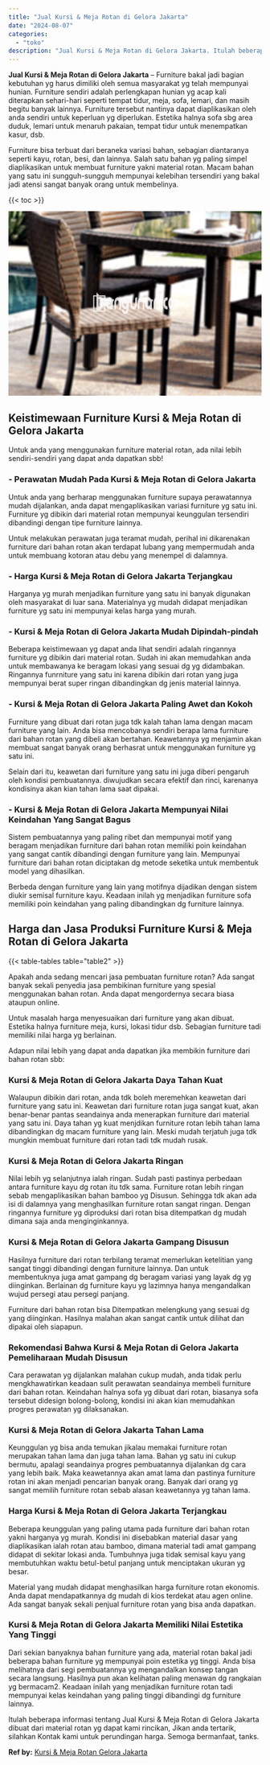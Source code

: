```yaml
---
title: "Jual Kursi & Meja Rotan di Gelora Jakarta"
date: "2024-08-07"
categories: 
  - "toko"
description: "Jual Kursi & Meja Rotan di Gelora Jakarta. Itulah beberapa informasi tentang Jual Kursi & Meja Rotan di Gelora Jakarta dibuat dari material rotan yg dapat ka..."
---
```


**Jual Kursi & Meja Rotan di Gelora Jakarta** – Furniture bakal jadi bagian kebutuhan yg harus dimiliki oleh semua masyarakat yg telah mempunyai hunian. Furniture sendiri adalah perlengkapan hunian yg acap kali diterapkan sehari-hari seperti tempat tidur, meja, sofa, lemari, dan masih begitu banyak lainnya. Furniture tersebut nantinya dapat diaplikasikan oleh anda sendiri untuk keperluan yg diperlukan. Estetika halnya sofa sbg area duduk, lemari untuk menaruh pakaian, tempat tidur untuk menempatkan kasur, dsb.

Furniture bisa terbuat dari beraneka variasi bahan, sebagian diantaranya seperti kayu, rotan, besi, dan lainnya. Salah satu bahan yg paling simpel diaplikasikan untuk membuat furniture yakni material rotan. Macam bahan yang satu ini sungguh-sungguh mempunyai kelebihan tersendiri yang bakal jadi atensi sangat banyak orang untuk membelinya.

{{< toc >}}

![Jual Kursi & Meja Rotan di Gelora Jakarta](/images/kursi-meja-rotan-murah12.png)

## Keistimewaan Furniture Kursi & Meja Rotan di Gelora Jakarta

Untuk anda yang menggunakan furniture material rotan, ada nilai lebih sendiri-sendiri yang dapat anda dapatkan sbb!

### \- Perawatan Mudah Pada Kursi & Meja Rotan di Gelora Jakarta

Untuk anda yang berharap menggunakan furniture supaya perawatannya mudah dijalankan, anda dapat mengaplikasikan variasi furniture yg satu ini. Furniture yg dibikin dari material rotan mempunyai keunggulan tersendiri dibandingi dengan tipe furniture lainnya.

Untuk melakukan perawatan juga teramat mudah, perihal ini dikarenakan furniture dari bahan rotan akan terdapat lubang yang mempermudah anda untuk membuang kotoran atau debu yang menempel di dalamnya.

### \- Harga Kursi & Meja Rotan di Gelora Jakarta Terjangkau

Harganya yg murah menjadikan furniture yang satu ini banyak digunakan oleh masyarakat di luar sana. Materialnya yg mudah didapat menjadikan furniture yg satu ini mempunyai kelas harga yang murah.

### \- Kursi & Meja Rotan di Gelora Jakarta Mudah Dipindah-pindah

Beberapa keistimewaan yg dapat anda lihat sendiri adalah ringannya furniture yg dibikin dari material rotan. Sudah ini akan memudahkan anda untuk membawanya ke beragam lokasi yang sesuai dg yg didambakan. Ringannya funrniture yang satu ini karena dibikin dari rotan yang juga mempunyai berat super ringan dibandingkan dg jenis material lainnya.

### \- Kursi & Meja Rotan di Gelora Jakarta Paling Awet dan Kokoh

Furniture yang dibuat dari rotan juga tdk kalah tahan lama dengan macam furniture yang lain. Anda bisa mencobanya sendiri berapa lama furniture dari bahan rotan yang dibeli akan bertahan. Keawetannya yg menjamin akan membuat sangat banyak orang berhasrat untuk menggunakan furniture yg satu ini.

Selain dari itu, keawetan dari furniture yang satu ini juga diberi pengaruh oleh kondisi pembuatannya. diwujudkan secara efektif dan rinci, karenanya kondisinya akan kian tahan lama saat dipakai.

### \- Kursi & Meja Rotan di Gelora Jakarta Mempunyai Nilai Keindahan Yang Sangat Bagus

Sistem pembuatannya yang paling ribet dan mempunyai motif yang beragam menjadikan furniture dari bahan rotan memiliki poin keindahan yang sangat cantik dibandingi dengan furniture yang lain. Mempunyai furniture dari bahan rotan diciptakan dg metode seketika untuk membentuk model yang dihasilkan.

Berbeda dengan furniture yang lain yang motifnya dijadikan dengan sistem diukir semisal furniture kayu. Keadaan inilah yg menjadikan furniture sofa memiliki poin keindahan yang paling dibandingkan dg furniture lainnya.

## Harga dan Jasa Produksi Furniture Kursi & Meja Rotan di Gelora Jakarta

{{< table-tables table="table2" >}}

Apakah anda sedang mencari jasa pembuatan furniture rotan? Ada sangat banyak sekali penyedia jasa pembikinan furniture yang spesial menggunakan bahan rotan. Anda dapat mengordernya secara biasa ataupun online.

Untuk masalah harga menyesuaikan dari furniture yang akan dibuat. Estetika halnya furniture meja, kursi, lokasi tidur dsb. Sebagian furniture tadi memiliki nilai harga yg berlainan.

Adapun nilai lebih yang dapat anda dapatkan jika membikin furniture dari bahan rotan sbb:

### Kursi & Meja Rotan di Gelora Jakarta Daya Tahan Kuat

Walaupun dibikin dari rotan, anda tdk boleh meremehkan keawetan dari furniture yang satu ini. Keawetan dari furniture rotan juga sangat kuat, akan benar-benar pantas seandainya anda menerapkan furniture dari material yang satu ini. Daya tahan yg kuat menjdikan furniture rotan lebih tahan lama dibandingkan dg macam furniture yang lain. Meski mudah terjatuh juga tdk mungkin membuat furniture dari rotan tadi tdk mudah rusak.

### Kursi & Meja Rotan di Gelora Jakarta Ringan

Nilai lebih yg selanjutnya ialah ringan. Sudah pasti pastinya perbedaan antara furniture kayu dg rotan itu tdk sama. Furniture rotan lebih ringan sebab mengaplikasikan bahan bamboo yg Disusun. Sehingga tdk akan ada isi di dalamnya yang menghasilkan furniture rotan sangat ringan. Dengan ringannya furniture yg diproduksi dari rotan bisa ditempatkan dg mudah dimana saja anda menginginkannya.

### Kursi & Meja Rotan di Gelora Jakarta Gampang Disusun

Hasilnya furniture dari rotan terbilang teramat memerlukan ketelitian yang sangat tinggi dibandingi dengan furniture lainnya. Dan untuk membentuknya juga amat gampang dg beragam variasi yang layak dg yg diinginkan. Berlainan dg furniture kayu yg lazimnya hanya mengandalkan wujud persegi atau persegi panjang.

Furniture dari bahan rotan bisa Ditempatkan melengkung yang sesuai dg yang diinginkan. Hasilnya malahan akan sangat cantik untuk dilihat dan dipakai oleh siapapun.

### Rekomendasi Bahwa Kursi & Meja Rotan di Gelora Jakarta Pemeliharaan Mudah Disusun

Cara perawatan yg dijalankan malahan cukup mudah, anda tidak perlu mengkhawatirkan keadaan sulit perawatan seandainya membeli furniture dari bahan rotan. Keindahan halnya sofa yg dibuat dari rotan, biasanya sofa tersebut didesign bolong-bolong, kondisi ini akan kian memudahkan progres perawatan yg dilaksanakan.

### Kursi & Meja Rotan di Gelora Jakarta Tahan Lama

Keunggulan yg bisa anda temukan jikalau memakai furniture rotan merupakan tahan lama dan juga tahan lama. Bahan yg satu ini cukup bermutu, apalagi seandainya progres pembuatannya dijalankan dg cara yang lebih baik. Maka keawetannya akan amat lama dan pastinya furniture rotan ini akan menjadi pencarian banyak orang. Banyak dari orang yg sangat memilih furniture rotan sebab alasan keawetannya yg tahan lama.

### Harga Kursi & Meja Rotan di Gelora Jakarta Terjangkau

Beberapa keunggulan yang paling utama pada furniture dari bahan rotan yakni harganya yg murah. Kondisi ini disebabkan material dasar yang diaplikasikan ialah rotan atau bamboo, dimana material tadi amat gampang didapat di sekitar lokasi anda. Tumbuhnya juga tidak semisal kayu yang membutuhkan waktu betul-betul panjang untuk menciptakan ukuran yg besar.

Material yang mudah didapat menghasilkan harga furniture rotan ekonomis. Anda dapat mendapatkannya dg mudah di kios terdekat atau agen online. Ada sangat banyak sekali penjual furniture rotan yang bisa anda dapatkan.

### Kursi & Meja Rotan di Gelora Jakarta Memiliki Nilai Estetika Yang Tinggi

Dari sekian banyaknya bahan furniture yang ada, material rotan bakal jadi beberapa bahan furniture yg mempunyai poin estetika yg tinggi. Anda bisa melihatnya dari segi pembuatannya yg mengandalkan konsep tangan secara langsung. Hasilnya pun akan kelihatan paling menawan dg rangkaian yg bermacam2. Keadaan inilah yang menjadikan furniture rotan tadi mempunyai kelas keindahan yang paling tinggi dibandingi dg furniture lainnya.

Itulah beberapa informasi tentang Jual Kursi & Meja Rotan di Gelora Jakarta dibuat dari material rotan yg dapat kami rincikan, Jikan anda tertarik, silahkan Kontak kami untuk perundingan harga. Semoga bermanfaat, tanks.

**Ref by:** [Kursi & Meja Rotan Gelora Jakarta](https://id.wikipedia.org/wiki/Kursi)
